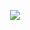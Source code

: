 <p align="center">
  <img src="https://img.freepik.com/premium-vector/cute-red-panda-construction-worker-cartoon_471222-1406.jpg?w=500" />
</p>